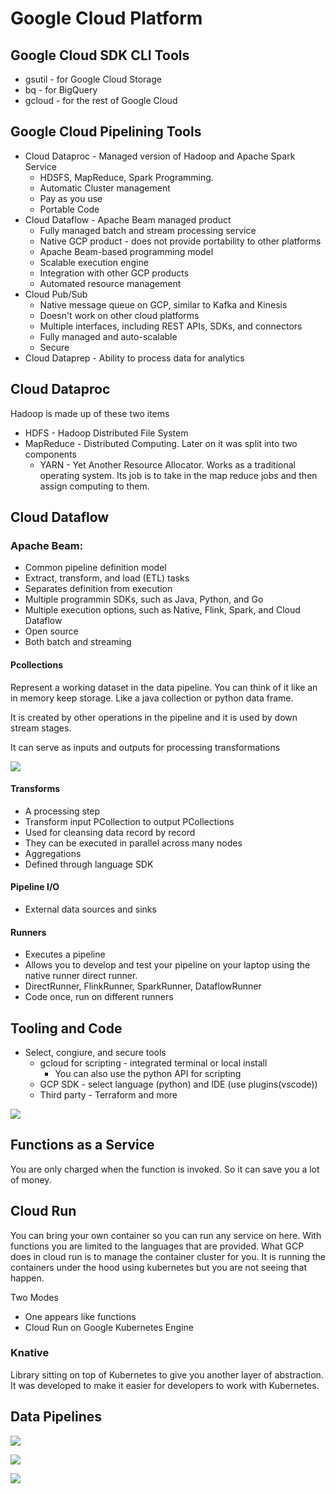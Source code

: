 # Google Cloud Platform

## Google Cloud SDK CLI Tools
+ gsutil - for Google Cloud Storage
+ bq - for BigQuery
+ gcloud - for the rest of Google Cloud

## Google Cloud Pipelining Tools
+ Cloud Dataproc - Managed version of Hadoop and Apache Spark Service
  - HDSFS, MapReduce, Spark Programming.
  - Automatic Cluster management
  - Pay as you use
  - Portable Code
+ Cloud Dataflow - Apache Beam managed product
  - Fully managed batch and stream processing service
  - Native GCP product - does not provide portability to other platforms
  - Apache Beam-based programming model
  - Scalable execution engine
  - Integration with other GCP products
  - Automated resource management
+ Cloud Pub/Sub
  - Native message queue on GCP, similar to Kafka and Kinesis
  - Doesn't work on other cloud platforms
  - Multiple interfaces, including REST APIs, SDKs, and connectors
  - Fully managed and auto-scalable
  - Secure
+ Cloud Dataprep - Ability to process data for analytics

## Cloud Dataproc
Hadoop is made up of these two items
+ HDFS - Hadoop Distributed File System
+ MapReduce - Distributed Computing. Later on it was split into two components
  + YARN - Yet Another Resource Allocator. Works as a traditional operating 
    system. Its job is to take in the map reduce jobs and then assign computing
    to them.

## Cloud Dataflow
### Apache Beam:
+ Common pipeline definition model
+ Extract, transform, and load (ETL) tasks
+ Separates definition from execution
+ Multiple programmin SDKs, such as Java, Python, and Go
+ Multiple execution options, such as Native, Flink, Spark, and Cloud Dataflow
+ Open source
+ Both batch and streaming

#### Pcollections
Represent a working dataset in the data pipeline. You can think of it like an
in memory keep storage. Like a java collection or python data frame.

It is created by other operations in the pipeline and it is used by down stream
stages.

It can serve as inputs and outputs for processing transformations

![](image/Notes/1621005390886.png)

#### Transforms
+ A processing step
+ Transform input PCollection to output PCollections
+ Used for cleansing data record by record
+ They can be executed in parallel across many nodes
+ Aggregations
+ Defined through language SDK

#### Pipeline I/O
+ External data sources and sinks

#### Runners
+ Executes a pipeline
+ Allows you to develop and test your pipeline on your laptop using the native
  runner direct runner.
+ DirectRunner, FlinkRunner, SparkRunner, DataflowRunner
+ Code once, run on different runners

## Tooling and Code
+ Select, congiure, and secure tools
  + gcloud for scripting - integrated terminal or local install
    + You can also use the python API for scripting
  + GCP SDK - select language (python) and IDE (use plugins(vscode))
  + Third party - Terraform and more

![](image/Notes/1620742784190.png)


## Functions as a Service
You are only charged when the function is invoked. So it can save you a lot of
money.

## Cloud Run
You can bring your own container so you can run any service on here. With 
functions you are limited to the languages that are provided. What GCP does in
cloud run is to manage the container cluster for you. It is running the 
containers under the hood using kubernetes but you are not seeing that happen.

Two Modes
+ One appears like functions
+ Cloud Run on Google Kubernetes Engine

### Knative
Library sitting on top of Kubernetes to give you another layer of abstraction.
It was developed to make it easier for developers to work with Kubernetes.

## Data Pipelines
![](image/Notes/1620753860768.png)


![](image/Notes/1620754562849.png)

![](image/Notes/1620754618695.png)